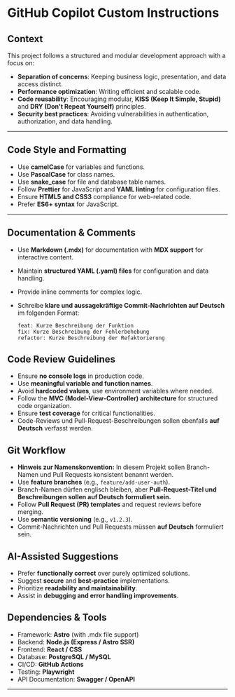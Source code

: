 # GitHub Copilot Custom Instructions

## Context

This project follows a structured and modular development approach with a focus on:

- **Separation of concerns**: Keeping business logic, presentation, and data access distinct.
- **Performance optimization**: Writing efficient and scalable code.
- **Code reusability**: Encouraging modular, **KISS (Keep It Simple, Stupid)** and **DRY (Don't Repeat Yourself)** principles.
- **Security best practices**: Avoiding vulnerabilities in authentication, authorization, and data handling.

---

## Code Style and Formatting

- Use **camelCase** for variables and functions.
- Use **PascalCase** for class names.
- Use **snake_case** for file and database table names.
- Follow **Prettier** for JavaScript and **YAML linting** for configuration files.
- Ensure **HTML5 and CSS3** compliance for web-related code.
- Prefer **ES6+ syntax** for JavaScript.

---

## Documentation & Comments

- Use **Markdown (.mdx)** for documentation with **MDX support** for interactive content.
- Maintain **structured YAML (.yaml) files** for configuration and data handling.
- Provide inline comments for complex logic.
- Schreibe **klare und aussagekräftige Commit-Nachrichten auf Deutsch** im folgenden Format:

  ```plaintext
  feat: Kurze Beschreibung der Funktion
  fix: Kurze Beschreibung der Fehlerbehebung
  refactor: Kurze Beschreibung der Refaktorierung
  ```

## Code Review Guidelines

- Ensure **no console logs** in production code.
- Use **meaningful variable and function names**.
- Avoid **hardcoded values**, use environment variables where needed.
- Follow the **MVC (Model-View-Controller) architecture** for structured code organization.
- Ensure **test coverage** for critical functionalities.
- Code-Reviews und Pull-Request-Beschreibungen sollen ebenfalls **auf Deutsch** verfasst werden.

## Git Workflow

- **Hinweis zur Namenskonvention:** In diesem Projekt sollen Branch-Namen und Pull Requests konsistent benannt werden.
- Use **feature branches** (e.g., `feature/add-user-auth`).
- Branch-Namen dürfen englisch bleiben, aber **Pull-Request-Titel und Beschreibungen sollen auf Deutsch formuliert sein.**
- Follow **Pull Request (PR) templates** and request reviews before merging.
- Use **semantic versioning** (e.g., `v1.2.3`).
- Commit-Nachrichten und Pull Requests müssen **auf Deutsch** formuliert sein.

## AI-Assisted Suggestions

- Prefer **functionally correct** over purely optimized solutions.
- Suggest **secure** and **best-practice** implementations.
- Prioritize **readability and maintainability**.
- Assist in **debugging and error handling improvements**.

## Dependencies & Tools

- Framework: **Astro** (with .mdx file support)
- Backend: **Node.js (Express / Astro SSR)**
- Frontend: **React / CSS**
- Database: **PostgreSQL / MySQL**
- CI/CD: **GitHub Actions**
- Testing: **Playwright**
- API Documentation: **Swagger / OpenAPI**

---
